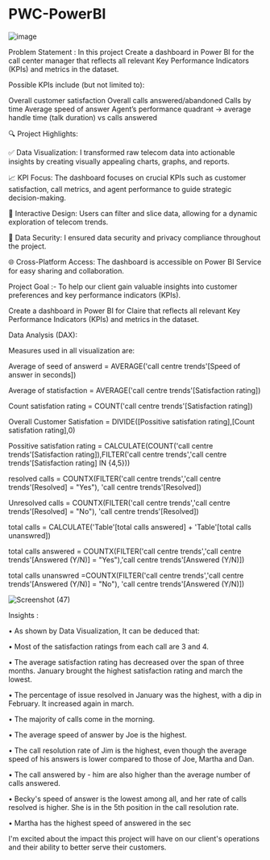 # PWC-PowerBI

![image](https://github.com/Ishansingh438/PWC-PowerBI/assets/105629591/9ce25454-1d15-4e4c-b798-0066fe4dee22)

                                                                       
Problem Statement :
In this project Create a dashboard in Power BI for the call center manager that reflects all relevant Key Performance Indicators (KPIs) and metrics in the dataset.

Possible KPIs include (but not limited to):

Overall customer satisfaction
Overall calls answered/abandoned
Calls by time
Average speed of answer
Agent’s performance quadrant -> average handle time (talk duration) vs calls answered

🔍 Project Highlights:

✅ Data Visualization: I transformed raw telecom data into actionable insights by creating visually appealing charts, graphs, and reports.


📈 KPI Focus: The dashboard focuses on crucial KPIs such as customer satisfaction, call metrics, and agent performance to guide strategic decision-making.


🎨 Interactive Design: Users can filter and slice data, allowing for a dynamic exploration of telecom trends.


🔐 Data Security: I ensured data security and privacy compliance throughout the project.


🌐 Cross-Platform Access: The dashboard is accessible on Power BI Service for easy sharing and collaboration.


Project Goal :- 
To help our client gain valuable insights into customer preferences and key performance indicators (KPIs).

Create a dashboard in Power BI for Claire that reflects all relevant Key Performance Indicators (KPIs) and metrics in the dataset.

Data Analysis (DAX):

Measures used in all visualization are:

Average of seed of answerd = AVERAGE('call centre trends'[Speed of answer in seconds])

Average of statisfaction = AVERAGE('call centre trends'[Satisfaction rating])

Count satisfation rating = COUNT('call centre trends'[Satisfaction rating])

Overall Customer Satisfation = DIVIDE([Possitive satisfation rating],[Count satisfation rating],0)

Possitive satisfation rating = CALCULATE(COUNT('call centre trends'[Satisfaction rating]),FILTER('call centre trends','call centre trends'[Satisfaction rating] IN {4,5}))

resolved calls = COUNTX(FILTER('call centre trends','call centre trends'[Resolved] = "Yes"), 'call centre trends'[Resolved])

Unresolved calls = COUNTX(FILTER('call centre trends','call centre trends'[Resolved] = "No"), 'call centre trends'[Resolved])

total calls = CALCULATE('Table'[total calls answered] + 'Table'[total calls unanswred])

total calls answered = COUNTX(FILTER('call centre trends','call centre trends'[Answered (Y/N)] = "Yes"),'call centre trends'[Answered (Y/N)])

total calls unanswred =COUNTX(FILTER('call centre trends','call centre trends'[Answered (Y/N)] = "No"), 'call centre trends'[Answered (Y/N)])


![Screenshot (47)](https://github.com/Ishansingh438/PWC-PowerBI/assets/105629591/5a797d46-c708-4a6d-9fdb-5293f08be365)



Insights :

• As shown by Data Visualization, It can be deduced that:

• Most of the satisfaction ratings from each call are 3 and 4.

• The average satisfaction rating has decreased over the span of three months. January brought the highest satisfaction rating and march the lowest.

• The percentage of issue resolved in January was the highest, with a dip in February. It increased again in march.

• The majority of calls come in the morning.

• The average speed of answer by Joe is the highest.

• The call resolution rate of Jim is the highest, even though the average speed of his answers is lower compared to those of Joe, Martha 
  and Dan. 

• The call answered by - him are also higher than the average number of calls answered.

• Becky's speed of answer is the lowest among all, and her rate of calls resolved is higher. She is in the 5th position in the call 
  resolution rate.

• Martha has the highest speed of answered in the sec

 I'm excited about the impact this project will have on our client's operations and their ability to better serve their customers.
